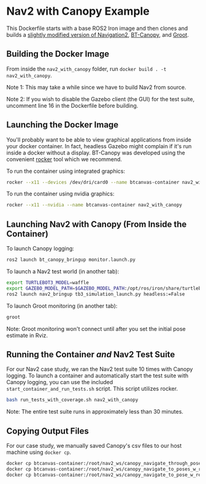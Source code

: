 # Nav2 with Canopy Example

This Dockerfile starts with a base ROS2 Iron image and then clones and builds a [slightly modified version of Navigation2](https://github.com/RobotCodeLab/navigation2/tree/galactic), [BT-Canopy](https://github.com/RobotCodeLab/BT-Canopy), and [Groot](https://github.com/BehaviorTree/Groot).

## Building the Docker Image

From inside the `nav2_with_canopy` folder, run `docker build . -t nav2_with_canopy`.

Note 1: This may take a while since we have to build Nav2 from source.

Note 2: If you wish to disable the Gazebo client (the GUI) for the test suite, uncomment line 16 in the Dockerfile before building.

## Launching the Docker Image

You'll probably want to be able to view graphical applications from inside your docker container. In fact, headless Gazebo might complain if it's run inside a docker without a display. BT-Canopy was developed using the convenient [rocker](https://github.com/osrf/rocker) tool which we recommend.

To run the container using integrated graphics:

```bash
rocker --x11 --devices /dev/dri/card0 --name btcanvas-container nav2_with_canopy`
```

To run the container using nvidia graphics:

```bash
rocker --x11 --nvidia --name btcanvas-container nav2_with_canopy
```

## Launching Nav2 with Canopy (From Inside the Container)

To launch Canopy logging:

```bash
ros2 launch bt_canopy_bringup monitor.launch.py
```

To launch a Nav2 test world (in another tab):

```bash
export TURTLEBOT3_MODEL=waffle
export GAZEBO_MODEL_PATH=$GAZEBO_MODEL_PATH:/opt/ros/iron/share/turtlebot3_gazebo/models
ros2 launch nav2_bringup tb3_simulation_launch.py headless:=False
```

To launch Groot monitoring (in another tab):

```bash
groot
```

Note: Groot monitoring won't connect until after you set the initial pose estimate in Rviz.

## Running the Container *and* Nav2 Test Suite

For our Nav2 case study, we ran the Nav2 test suite 10 times with Canopy logging. To launch a container and automatically start the test suite with Canopy logging, you can use the included `start_container_and_run_tests.sh` script. This script utilizes rocker.

```bash
bash run_tests_with_coverage.sh nav2_with_canopy
```

Note: The entire test suite runs in approximately less than 30 minutes.

## Copying Output Files

For our case study, we manually saved Canopy's csv files to our host machine using `docker cp`.

```bash
docker cp btcanvas-container:/root/nav2_ws/canopy_navigate_through_poses_w_replanning_and_recovery.csv ./
docker cp btcanvas-container:/root/nav2_ws/canopy_navigate_to_poses_w_replanning_and_recovery.csv ./
docker cp btcanvas-container:/root/nav2_ws/canopy_navigate_to_pose_w_replanning_and_recovery.csv ./
```


